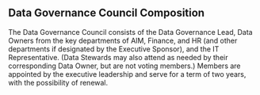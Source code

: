 ## Data Governance Council Composition

The Data Governance Council consists of the Data Governance Lead, Data Owners from the key departments of AIM, Finance, and HR (and other departments if designated by the Executive Sponsor), and the IT Representative. (Data Stewards may also attend as needed by their corresponding Data Owner, but are not voting members.) Members are appointed by the executive leadership and serve for a term of two years, with the possibility of renewal. 

